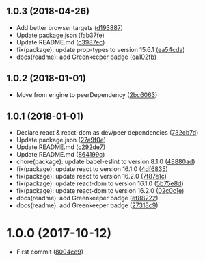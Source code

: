 <a name="1.0.3"></a>
## 1.0.3 (2018-04-26)

* Add better browser targets ([d193887](https://github.com/Kikobeats/react-img-atv/commit/d193887))
* Update package.json ([fab37fe](https://github.com/Kikobeats/react-img-atv/commit/fab37fe))
* Update README.md ([c3987ec](https://github.com/Kikobeats/react-img-atv/commit/c3987ec))
* fix(package): update prop-types to version 15.6.1 ([ea54cda](https://github.com/Kikobeats/react-img-atv/commit/ea54cda))
* docs(readme): add Greenkeeper badge ([ea102fb](https://github.com/Kikobeats/react-img-atv/commit/ea102fb))



<a name="1.0.2"></a>
## 1.0.2 (2018-01-01)

* Move from engine to peerDependency ([2bc6063](https://github.com/Kikobeats/react-img-atv/commit/2bc6063))



<a name="1.0.1"></a>
## 1.0.1 (2018-01-01)

* Declare react & react-dom as dev/peer dependencies ([732cb7d](https://github.com/Kikobeats/react-img-atv/commit/732cb7d))
* Update package.json ([27a9f0e](https://github.com/Kikobeats/react-img-atv/commit/27a9f0e))
* Update README.md ([c292de7](https://github.com/Kikobeats/react-img-atv/commit/c292de7))
* Update README.md ([864199c](https://github.com/Kikobeats/react-img-atv/commit/864199c))
* chore(package): update babel-eslint to version 8.1.0 ([48880ad](https://github.com/Kikobeats/react-img-atv/commit/48880ad))
* fix(package): update react to version 16.1.0 ([4df6835](https://github.com/Kikobeats/react-img-atv/commit/4df6835))
* fix(package): update react to version 16.2.0 ([7f87e1c](https://github.com/Kikobeats/react-img-atv/commit/7f87e1c))
* fix(package): update react-dom to version 16.1.0 ([5b75e8d](https://github.com/Kikobeats/react-img-atv/commit/5b75e8d))
* fix(package): update react-dom to version 16.2.0 ([02c0c1e](https://github.com/Kikobeats/react-img-atv/commit/02c0c1e))
* docs(readme): add Greenkeeper badge ([ef88222](https://github.com/Kikobeats/react-img-atv/commit/ef88222))
* docs(readme): add Greenkeeper badge ([27318c9](https://github.com/Kikobeats/react-img-atv/commit/27318c9))



<a name="1.0.0"></a>
# 1.0.0 (2017-10-12)

* First commit ([8004ce9](https://github.com/Kikobeats/react-img-atv/commit/8004ce9))



